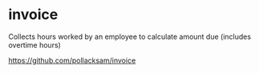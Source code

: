 # invoice
Collects hours worked by an employee to calculate amount due (includes overtime hours) 

https://github.com/pollacksam/invoice
